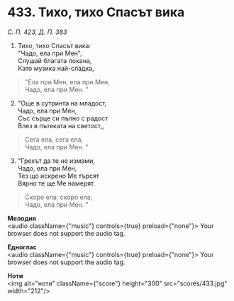 # 433. Тихо, тихо Спасът вика

_С. П. 423, Д. П. 383_

1. Тихо, тихо Спасът вика:  
"Чадо, ела при Мен",  
Слушай благата покана,  
Като музика най-сладка,  

> "Ела при Мен, ела при Мен,  
> Чадо, ела при Мен. "

2. "Още в сутринта на младост,  
Чадо, ела при Мен,  
Със сърце си пълно с радост  
Влез в пътеката на светост,,  

> Сега ела, сега ела,  
> Чадо, ела при Мен. "

3. "Грехът да те не измами,  
Чадо, ела при Мен,  
Тез що искрено Ме търсят  
Вярно те ще Ме намерят.  

> Скоро ела, скоро ела,  
> Чадо, ела при Мен. "

**Мелодия**  
<audio className={"music"} controls={true} preload={"none"}>
    <source src="mp3/433.mp3" type="audio/mpeg"/>
    Your browser does not support the audio tag.
</audio>

**Едноглас**  
<audio className={"music"} controls={true} preload={"none"}>
    <source src="transp/433.mp3" type="audio/mpeg"/>
    Your browser does not support the audio tag.
</audio>

**Ноти**  
<img alt="ноти" className={"score"} height="300" src="scores/433.jpg" width="212"/>

